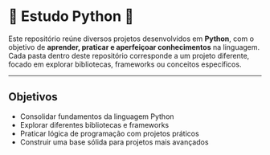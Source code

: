 # 🐍 Estudo Python 🐍 

Este repositório reúne diversos projetos desenvolvidos em **Python**, com o objetivo de **aprender, praticar e aperfeiçoar conhecimentos** na linguagem.  
Cada pasta dentro deste repositório corresponde a um projeto diferente, focado em explorar bibliotecas, frameworks ou conceitos específicos.  

---

## Objetivos
- Consolidar fundamentos da linguagem Python  
- Explorar diferentes bibliotecas e frameworks  
- Praticar lógica de programação com projetos práticos  
- Construir uma base sólida para projetos mais avançados  
